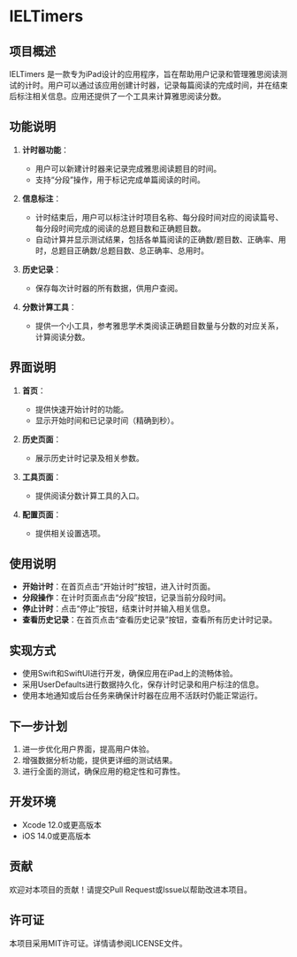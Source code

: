 # IELTimers

## 项目概述

IELTimers 是一款专为iPad设计的应用程序，旨在帮助用户记录和管理雅思阅读测试的计时。用户可以通过该应用创建计时器，记录每篇阅读的完成时间，并在结束后标注相关信息。应用还提供了一个工具来计算雅思阅读分数。

## 功能说明

1. **计时器功能**：
   - 用户可以新建计时器来记录完成雅思阅读题目的时间。
   - 支持“分段”操作，用于标记完成单篇阅读的时间。

2. **信息标注**：
   - 计时结束后，用户可以标注计时项目名称、每分段时间对应的阅读篇号、每分段时间完成的阅读的总题目数和正确题目数。
   - 自动计算并显示测试结果，包括各单篇阅读的正确数/题目数、正确率、用时，总题目正确数/总题目数、总正确率、总用时。

3. **历史记录**：
   - 保存每次计时器的所有数据，供用户查阅。

4. **分数计算工具**：
   - 提供一个小工具，参考雅思学术类阅读正确题目数量与分数的对应关系，计算阅读分数。

## 界面说明

1. **首页**：
   - 提供快速开始计时的功能。
   - 显示开始时间和已记录时间（精确到秒）。

2. **历史页面**：
   - 展示历史计时记录及相关参数。

3. **工具页面**：
   - 提供阅读分数计算工具的入口。

4. **配置页面**：
   - 提供相关设置选项。

## 使用说明

- **开始计时**：在首页点击“开始计时”按钮，进入计时页面。
- **分段操作**：在计时页面点击“分段”按钮，记录当前分段时间。
- **停止计时**：点击“停止”按钮，结束计时并输入相关信息。
- **查看历史记录**：在首页点击“查看历史记录”按钮，查看所有历史计时记录。

## 实现方式

- 使用Swift和SwiftUI进行开发，确保应用在iPad上的流畅体验。
- 采用UserDefaults进行数据持久化，保存计时记录和用户标注的信息。
- 使用本地通知或后台任务来确保计时器在应用不活跃时仍能正常运行。

## 下一步计划

1. 进一步优化用户界面，提高用户体验。
2. 增强数据分析功能，提供更详细的测试结果。
3. 进行全面的测试，确保应用的稳定性和可靠性。

## 开发环境

- Xcode 12.0或更高版本
- iOS 14.0或更高版本

## 贡献

欢迎对本项目的贡献！请提交Pull Request或Issue以帮助改进本项目。

## 许可证

本项目采用MIT许可证。详情请参阅LICENSE文件。

